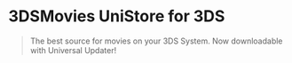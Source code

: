 # 3DSMovies UniStore for 3DS
> The best source for movies on your 3DS System. Now downloadable with Universal Updater!
>
